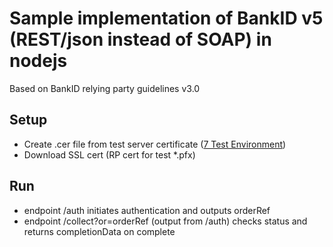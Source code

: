 # Sample implementation of BankID v5 (REST/json instead of SOAP) in nodejs
Based on BankID relying party guidelines v3.0
## Setup
* Create .cer file from test server certificate ([7 Test Environment](https://www.bankid.com/assets/bankid/rp/bankid-relying-party-guidelines-v3.0.pdf))
* Download SSL cert (RP cert for test *.pfx)
## Run
* endpoint /auth initiates authentication and outputs orderRef
* endpoint /collect?or=orderRef (output from /auth) checks status and returns completionData on complete